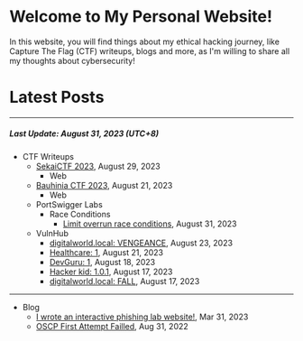 # Welcome to My Personal Website!

In this website, you will find things about my ethical hacking journey, like Capture The Flag (CTF) writeups, blogs and more, as I'm willing to share all my thoughts about cybersecurity!

# Latest Posts

* * *
##### Last Update: August 31, 2023 (UTC+8)

- CTF Writeups
    - [SekaiCTF 2023](https://siunam321.github.io/ctf/SekaiCTF-2023/), August 29, 2023
        - Web
    - [Bauhinia CTF 2023](https://siunam321.github.io/ctf/Bauhinia-CTF-2023/), August 21, 2023
        - Web
    - PortSwigger Labs
        - Race Conditions
            - [Limit overrun race conditions](https://siunam321.github.io/ctf/portswigger-labs/race-conditions/race-conditions-1), August 31, 2023
    - VulnHub
        - [digitalworld.local: VENGEANCE](https://siunam321.github.io/ctf/vulnhub/digitalworld.local:VENGEANCE), August 23, 2023
        - [Healthcare: 1](https://siunam321.github.io/ctf/vulnhub/Healthcare:1), August 21, 2023
        - [DevGuru: 1](https://siunam321.github.io/ctf/vulnhub/DevGuru:1), August 18, 2023
        - [Hacker kid: 1.0.1](https://siunam321.github.io/ctf/vulnhub/Hacker-kid:1.0.1), August 17, 2023
        - [digitalworld.local: FALL](https://siunam321.github.io/ctf/vulnhub/digitalworld.local:FALL), August 17, 2023

* * *
- Blog
    - [I wrote an interactive phishing lab website!](https://siunam321.github.io/blog/2023-03-31-I-wrote-an-interactive-phishing-lab-website), Mar 31, 2023
    - [OSCP First Attempt Failled](https://siunam321.github.io/blog/2022-08-31-OSCP-First-Attempt-Failled), Aug 31, 2022